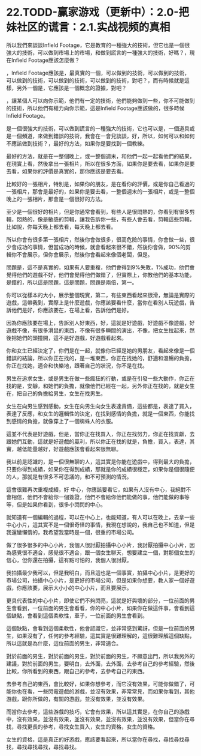 # 22.TODD-赢家游戏（更新中）：2.0-把妹社区的谎言：2.1.实战视频的真相

所以我們來談談Infield Footage，它是教育的一種強大的技術，但它也是一個很強大的技術，可以做到市場上的市場，和做到謊言的一種強大的技術，好嗎？，現在Infield Footage應該怎麼做？

，Infield Footage應該是，最真實的一個，可以做到的技術，可以做到的技術，可以做到的技術，可以做到的技術，可以做到的技術，對吧？，而有時候就是這樣，另外一個是，它應該是一個概念的證據，對吧？

，讓某個人可以向你示範，他們有一定的技術，他們能夠做到一些，你不可能做到的技術，所以他們有權力向你示範，這是Infield Footage應該做的，很多時候Infield Footage。

是一個很強大的技術，可以做到謊言的一種強大的技術，它也可以是，一個道具或是一個頻道，來做到錯誤的技術，我會在一會兒談談，好，所以，如何可以和如何不應該做到技術？，最好的方法，如果你是要找到一個教練。

最好的方法，就是在一整個晚上，或一整個週末，和他們一起一起看他們的結果，在現實上看，然後拿出一張相片，所以在很多方面，如果你是要去看，如果你是要去看，如果你的評價是真實的，那你應該是要去看。

比較好的一張相片，特別是，如果你的朋友，是在看你的評價，或是你自己看過的一張相片，那會是最好的，如果你是要去看，一整個週末的一張相片，或是一整個晚上的一張相片，那會是一個很好的方法。

至少是一個很好的相片，但是你通常會看到，有些人是很悶熱的，你看到有很多剪輯，悶熱的，像是敏感的剪輯，讓我告訴你一些，有些人會去看，剪輯這些剪輯，比如說，你每天晚上都去看，每天晚上都去看。

所以你會有很多第一張相片，然後你會做很多，很高危險的事情，你會做一些，很少會成功的事情，但當成功的時候，就會看起來很不錯，然後你會做，90%的剪輯你不會展示，但你會展示，然後你會看起來像個老闆，但是。

問題是，這不是真實的，如果有人要重複，他們會得到9%失敗，1%成功，他們會覺得他們的遊戲不好，他們會覺得他們做錯了，但實際上，你教他們的基本功能，是錯的，所以這是問題，這是問題，問題是兩倍，第一。

你可以從樣本的大小，展示整個現實，第二，有些東西看起來很滑，無論是實際的遊戲，這帶我到，實際上是什麼遊戲，你應該要看什麼，當你在看別人玩遊戲，告訴他們是好，你應該要在，在場上看，告訴他們是好。

因為你應該要在場上，告訴別人好東西，好，這就是好遊戲，好遊戲不像遊戲，好遊戲不像，有很多滑鼠的東西，不像有很多瞬間的演出，不像，把女生拉起來，然後把她們的頭撞開，這不是好遊戲，好遊戲看起來。

你和女生已經決定了，你們是在一起，就像你已經是她的男朋友，看起來像是一個錯誤的結論，所以你正在找的，是一堆東西，你正在找她的，舒適和溫暢的負擔，你正在找她，適合和快樂地，跟著自己的狀況，你不是在找。

男生在追求女生，或是男生在做一些瘋狂的行動，或是在引發一些大動作，你正在找的是，安靜，和她們的負擔，就像他們已經在一起，另外你正在找的，就是女生在，把自己的負擔給男生，女生在找男生。

女生在向男生感到感動，女生在向男生向女生表達責備，這些都是，表達了買入，表達了反應，和女生的邏輯性的決定，在找到感情的負擔，就是一個東西，你能找到感情的負擔，就像穿上了一個蜘蛛人的衣服。

這並不代表是好遊戲，但是，當你正在找買入，你正在找努力，你正在找貢獻，去跟她們互動，這就是好遊戲的贏利，所以你正在找的就是，負擔，買入，表達，其實，越低能量越好，好遊戲應該會看起來很無聊。

我以前是認識的，是一個很無聊的人，這其實是你能在遊戲中，得到最大的負擔，只要你得到成績，如果你在得到成績，那就是你的成績很穩定，如果你是個很隨便的人，那就是有很多不可思議的，和不可預測的情況。

這會很難再次重複成績，好 中心，你應該要看它，如果有人沒有中心，我絕對不會相信，他們不會給你一個簽證，他們不會給你他們能做的事，他們能做的事等等，但是如果你看到，很多小閃閃的中心。

就知道有一個編輯的過程，可以在中心上，也能知道，有人可以在晚上，去拿一些中心小片，這其實不是一個很奇怪的事情，我現在想說的，我自己也不知道，但是我還蠻懶惰的，我希望我當時是一個，很重的市場公司。

做了很多很多的中心小片，我個人很討厭拍攝中心小片，我討厭拍攝中心小片，因為感覺很不適合，感覺很不適合，跟一個女生聊天，想要建立一個，對那個女生的信心，但你還在拍攝，這有點可怕的，我個人很討厭。

我拍攝最少我可以，但是我明白，而且這也是一個事實，拍攝中心小片，是更好的市場公司，拍攝中心小片，是更好的市場公司，但是如果你想要，教人家一個好遊戲，你應該要，展示大小小的中心小片，而且要展示。

更具代表性的中心小片，即使它們不夠閃亮，這就是好與壞的部分，一位前面的男生會看到，一位前面的男生會看看，你的中心小片，如果你在做這件事，會看到這個缺點，會看到這個柔軟性，車子，一位前面的男生會看到。

這個缺點，會看到這個柔軟性，他會認識它，並非常感到驚訝，但是一位前面的男生，如果沒有了，任何的參考經驗，這其實是很難理解的，這很難理解這個缺點，所以這就是為什麼，這位前面的男生，非常適合。

對於前面的男生，對於前面的男生，對於前面的男生，不願意出門，所以我另外的建議，對於前面的男生，要明白，去外面，去外面，去參考自己的參考經驗，然後比較，你所看到的東西，跟自己的參考，去參考自己的東西。

去參考自己的東西，會比較好，如果你想參考，而它沒有效果，可能你做錯了，可能你也在看，一些閃電遊戲的游戲，並沒有效果，非常常見，而如果你看到，其他游戲，跟你所做的，有關的游戲，並沒有效果，並沒有效果。

而當你去參考，這些游戲的技巧，它會有效果，所以這其實是，在你自己的游戲中，沒有效果，並沒有效果，並沒有效果，並沒有效果，並沒有效果，但當你在尋找，尋找更長的參考，尋找女生買入，女生的資格，女生的資格。

女生的資格，這是真正的好游戲，應該要看起來，所以當你在尋找，尋找尋找尋找，尋找尋找尋找，尋找尋找。